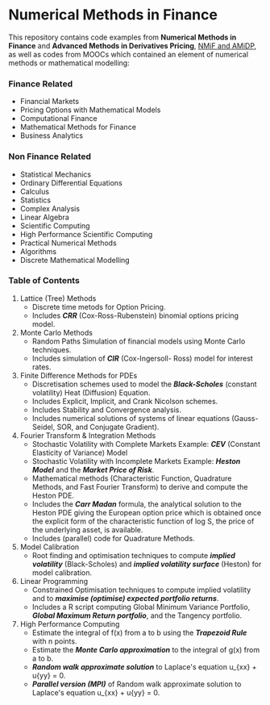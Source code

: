 # Numerical Methods in Finance
This repository contains code examples from **Numerical Methods in Finance** and **Advanced Methods in Derivatives Pricing**, [NMiF and  AMiDP](https://wwwf.imperial.ac.uk/~ajacquie/), as well as codes from MOOCs which contained an element of numerical methods or mathematical modelling:

### Finance Related
* Financial Markets
* Pricing Options with Mathematical Models
* Computational Finance
* Mathematical Methods for Finance
* Business Analytics

### Non Finance Related
* Statistical Mechanics
* Ordinary Differential Equations
* Calculus
* Statistics
* Complex Analysis
* Linear Algebra
* Scientific Computing
* High Performance Scientific Computing 
* Practical Numerical Methods
* Algorithms
* Discrete Mathematical Modelling

### Table of Contents
1. Lattice (Tree) Methods
   * Discrete time metods for Option Pricing.
   * Includes **_CRR_** (Cox-Ross-Rubenstein) binomial options pricing model.
2. Monte Carlo Methods
   * Random Paths Simulation of financial models using Monte Carlo techniques.
   * Includes simulation of **_CIR_** (Cox-Ingersoll- Ross) model for interest rates.
3. Finite Difference Methods for PDEs
   * Discretisation schemes used to model the **_Black-Scholes_** (constant volatility) Heat (Diffusion) Equation.
   * Includes Explicit, Implicit, and Crank Nicolson schemes.
   * Includes Stability and Convergence analysis.
   * Includes numerical solutions of systems of linear equations (Gauss-Seidel, SOR, and Conjugate Gradient).
4. Fourier Transform & Integration Methods
   * Stochastic Volatility with Complete Markets Example: **_CEV_** (Constant Elasticity of Variance) Model
   * Stochastic Volatility with Incomplete Markets Example: **_Heston Model_** and the **_Market Price of Risk_**.
   * Mathematical methods (Characteristic Function, Quadrature Methods, and Fast Fourier Transform) to derive and compute the Heston PDE.
   * Includes the **_Carr Madan_** formula, the analytical solution to the Heston PDE giving the European option price which is obtained once the explicit form of the characteristic function of log S, the price of the underlying asset, is available.
   * Includes (parallel) code for Quadrature Methods.
5. Model Calibration
   * Root finding and optimisation techniques to compute **_implied volatility_** (Black-Scholes) and **_implied volatility surface_** (Heston) for model calibration.
6. Linear Programming
   * Constrained Optimisation techniques to compute implied volatility and to **_maximise (optimise) expected portfolio returns_**.
   * Includes a R script computing Global Minimum Variance Portfolio, **_Global Maximum Return portfolio_**, and the Tangency portfolio.
7. High Performance Computing
   * Estimate the integral of f(x) from a to b using the **_Trapezoid Rule_** with n points.
   * Estimate the  **_Monte Carlo approximation_** to the integral of g(x) from a to b.
   * **_Random walk approximate solution_** to Laplace's equation u_{xx} + u{yy} = 0.
   * **_Parallel version (MPI)_** of Random walk approximate solution to Laplace's equation u_{xx} + u{yy} = 0.


